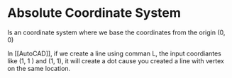 # Absolute Coordinate System
Is an coordinate system where we base the coordinates from the origin (0, 0)

In [[AutoCAD]], if we create a line using comman L, the input coordiantes like (1, 1 ) and (1, 1), it will create a dot cause you created a line with vertex on the same location. 